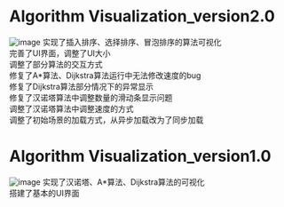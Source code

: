 # Algorithm Visualization_version2.0
![image](https://user-images.githubusercontent.com/65803404/165953100-8c2b2ef7-6823-4696-90b0-371c4368d25c.png)
实现了插入排序、选择排序、冒泡排序的算法可视化<br>
完善了UI界面，调整了UI大小<br>
调整了部分算法的交互方式<br>
修复了A*算法、Dijkstra算法运行中无法修改速度的bug<br>
修复了Dijkstra算法部分情况下的异常显示<br>
修复了汉诺塔算法中调整数量的滑动条显示问题<br>
调整了汉诺塔算法中调整速度的方式<br>
调整了初始场景的加载方式，从异步加载改为了同步加载<br>

# Algorithm Visualization_version1.0
 
![image](https://user-images.githubusercontent.com/65803404/162601514-b5b387ee-1abe-4289-b7a3-b4287c31946e.png)
实现了汉诺塔、A*算法、Dijkstra算法的可视化<br>
搭建了基本的UI界面<br>
